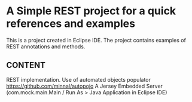 A Simple REST project for a quick references and examples
================================

This is a project created in Eclipse IDE.
The project contains examples of REST annotations and methods.

CONTENT
------------

REST implementation.
Use of automated objects populator https://github.com/minnal/autopojo
A Jersey Embedded Server (com.mock.main.Main / Run As > Java Application in Eclipse IDE)